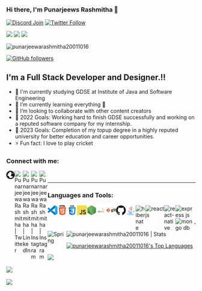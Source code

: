 ### Hi there, I'm Punarjeews Rashmitha 👋 

[![Discord Join](https://img.shields.io/discord/920298753175478313)](https://discord.com)
[![Twitter Follow](https://img.shields.io/twitter/follow/Punarjeewa2001?color=1DA1F2&logo=twitter&style=for-the-badge)](https://twitter.com/home)

<img src="https://img.shields.io/static/v1?label=Sponsor&message=%E2%9D%A4&logo=GitHub&link=%3Curl%3E&color=f88379"> <img src="https://badges.pufler.dev/visits/M4cs/M4cs"> <img src="https://badges.pufler.dev/years/M4cs">
<p align="left"><img src="https://komarev.com/ghpvc/?username=punarjeewarashmitha20011016&label=Profile%20views&color=0e75b6&style=flat" alt="punarjeewarashmitha20011016" /></p>

[![GitHub followers](https://img.shields.io/github/followers/punarjeewarashmitha20011016.svg?style=social&label=Follow&maxAge=2592000)](https://github.com/punarjeewarashmitha20011016?tab=followers)

## I'm a Full Stack Developer and Designer.!!

- 🔭 I'm currently studying GDSE at Institute of Java and Software Engineering
- 🌱 I’m currently learning everything 🤣
- 👯 I’m looking to collaborate with other content creators
- 🥅 2022 Goals: Working hard to finish GDSE successfully and working on a reputed software company for my internship.
- 🥅 2023 Goals: Completion of my topup degree in a highly reputed university for better education and career opportunities.
- ⚡ Fun fact: I love to play cricket

### Connect with me:

<a href="https://punarjeewarashmitha20011016.github.io/MyProfile/">
<img align="left" alt="Punarjeewa Rashmitha" width="22px" src="https://raw.githubusercontent.com/iconic/open-iconic/master/svg/globe.svg" /></a>

<a href="https://twitter.com/Punarjeewa2001">
<img align="left" alt="Punarjeewa Rashmitha | Twitter" width="22px" src="https://cdn.jsdelivr.net/npm/simple-icons@v3/icons/twitter.svg" /></a>

<a href="https://www.linkedin.com/in/punarjeewa-rashmitha-59a4a3223/">
<img align="left" alt="Punarjeewa Rashmitha | LinkedIn" width="22px" src="https://cdn.jsdelivr.net/npm/simple-icons@v3/icons/linkedin.svg" /></a>

<a href="https://www.instagram.com/punarjeewa_rashmitha/?hl=en">
<img align="left" alt="Punarjeewa Rashmitha | Instagram" width="22px" src="https://cdn.jsdelivr.net/npm/simple-icons@v3/icons/instagram.svg" /></a>

<a href="https://www.facebook.com/punarjeewa.rashmitha/">
<img align="left" alt="Punarjeewa Rashmitha | Instagram" width="22px" src="https://cdn.jsdelivr.net/npm/simple-icons@v3/icons/facebook.svg" /></a>

<br />

---

### Languages and Tools:

<img align="left" alt="Visual Studio Code" width="26px" src="https://raw.githubusercontent.com/github/explore/80688e429a7d4ef2fca1e82350fe8e3517d3494d/topics/visual-studio-code/visual-studio-code.png" />
<img align="left" alt="HTML5" width="26px" src="https://raw.githubusercontent.com/github/explore/80688e429a7d4ef2fca1e82350fe8e3517d3494d/topics/html/html.png" />
<img align="left" alt="CSS3" width="26px" src="https://raw.githubusercontent.com/github/explore/80688e429a7d4ef2fca1e82350fe8e3517d3494d/topics/css/css.png" />
<img align="left" alt="JavaScript" width="26px" src="https://raw.githubusercontent.com/github/explore/80688e429a7d4ef2fca1e82350fe8e3517d3494d/topics/javascript/javascript.png" />
<img align="left" alt="Node.js" width="26px" src="https://raw.githubusercontent.com/github/explore/80688e429a7d4ef2fca1e82350fe8e3517d3494d/topics/nodejs/nodejs.png" />
<img align="left" alt="MySQL" width="26px" src="https://raw.githubusercontent.com/github/explore/80688e429a7d4ef2fca1e82350fe8e3517d3494d/topics/mysql/mysql.png" />
<img align="left" alt="Git" width="26px" src="https://raw.githubusercontent.com/github/explore/80688e429a7d4ef2fca1e82350fe8e3517d3494d/topics/git/git.png" />
<img align="left" alt="GitHub" width="26px" src="https://raw.githubusercontent.com/github/explore/78df643247d429f6cc873026c0622819ad797942/topics/github/github.png" />
<img align="left" alt="java" width="26px" src="https://raw.githubusercontent.com/devicons/devicon/master/icons/java/java-original.svg" />
<img align="left"  alt="hibernate" width="26px" src="https://www.vectorlogo.zone/logos/hibernate/hibernate-icon.svg" />
<img align="left"  alt="react js" width="50px" src="https://www.vectorlogo.zone/logos/reactjs/reactjs-ar21.svg" />
<img align="left"  alt="react-native" width="30px" src="https://upload.vectorlogo.zone/logos/reactnativedev/images/199b2976-954e-4e42-8d79-12a784e2cdf9.svg" />
<img align="left"  alt="express js" width="50px" src="https://www.vectorlogo.zone/logos/expressjs/expressjs-ar21.svg" />
<img align="left"  alt="mongo db" width="50px" src="https://www.vectorlogo.zone/logos/mongodb/mongodb-ar21.svg" />
<img align="left"  alt="Spring" width="50px" src="https://www.vectorlogo.zone/logos/springio/springio-ar21.svg" />


<br />
<br />

---

<p align="left"> <img src="https://github-readme-stats.vercel.app/api?username=punarjeewarashmitha20011016&show_icons=true&theme=gotham" alt="punarjeewarashmitha20011016 | Stats" />

[comment]: <> (<p align="left"> <img src="https://github-readme-stats.vercel.app/api/top-langs/?username=punarjeewarashmitha20011016&langs_count=5&theme=gotham" alt="punarjeewarashmitha20011016 | My GitHub Language Stats" />)
<p align="left"> <a href="https://github.com/punarjeewarashmitha20011016/github-readme-stats"><img alt="punarjeewarashmitha20011016's Top Languages" src="https://github-readme-stats.vercel.app/api/top-langs/?username=punarjeewarashmitha20011016&langs_count=8&layout=compact&theme=gotham&hide_border=true&bg_color=1F222E&title_color=F85D7F&icon_color=F8D866&hide=Jupyter%20Notebook" height="192px"/></a> </p>

[![](https://github-readme-streak-stats.herokuapp.com?user=punarjeewarashmitha20011016&theme=soft-green)](https://git.io/streak-stats)

![](https://github-profile-summary-cards.vercel.app/api/cards/profile-details?username=punarjeewarashmitha20011016&theme=monokai)

![](https://github-profile-summary-cards.vercel.app/api/cards/stats?username=punarjeewarashmitha20011016&theme=monokai)

